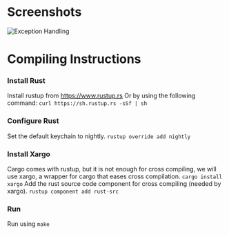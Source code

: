 # Screenshots
![Exception Handling](https://i.imgur.com/Wa43Xir.png)

# Compiling Instructions

### Install Rust
Install rustup from https://www.rustup.rs
Or by using the following command: 
`curl https://sh.rustup.rs -sSf | sh`

### Configure Rust
Set the default keychain to nightly.
`rustup override add nightly`

### Install Xargo
Cargo comes with rustup, but it is not enough for cross compiling, we will use xargo, a wrapper for cargo that eases cross compilation.
`cargo install xargo`
Add the rust source code component for cross compiling (needed by xargo).
`rustup component add rust-src`

### Run
Run using `make`